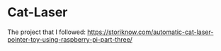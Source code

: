 # Cat-Laser
The project that I followed:
https://storiknow.com/automatic-cat-laser-pointer-toy-using-raspberry-pi-part-three/
